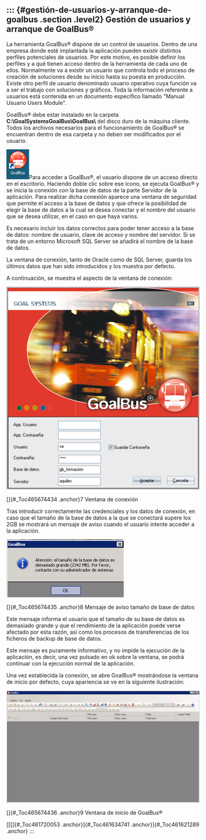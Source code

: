 ::: {#gestión-de-usuarios-y-arranque-de-goalbus .section .level2}
Gestión de usuarios y arranque de GoalBus®
------------------------------------------

La herramienta GoalBus® dispone de un control de usuarios. Dentro de una
empresa donde esté implantada la aplicación pueden existir distintos
perfiles potenciales de usuarios. Por este motivo, es posible definir
los perfiles y a qué tienen acceso dentro de la herramienta de cada uno
de ellos. Normalmente va a existir un usuario que controla todo el
proceso de creación de soluciones desde su inicio hasta su puesta en
producción. Existe otro perfil de usuario denominado usuario operativo
cuya función va a ser el trabajo con soluciones y gráficos. Toda la
información referente a usuarios está contenida en un documento
específico llamado "Manual Usuario Users Module".

GoalBus® debe estar instalado en la carpeta
**C:\\GoalSystemsGoalBus\\GoalBus\\** del disco duro de la máquina
cliente. Todos los archivos necesarios para el funcionamiento de
GoalBus® se encuentran dentro de esa carpeta y no deben ser modificados
por el usuario.

![](../media/file7.png)Para acceder a GoalBus®, el usuario dispone de un
acceso directo en el escritorio. Haciendo doble clic sobre ese icono, se
ejecuta GoalBus® y se inicia la conexión con la base de datos de la
parte Servidor de la aplicación. Para realizar dicha conexión aparece
una ventana de seguridad que permite el acceso a la base de datos y que
ofrece la posibilidad de elegir la base de datos a la cual se desea
conectar y el nombre del usuario que se desea utilizar, en el caso en
que haya varios.

Es necesario incluir los datos correctos para poder tener acceso a la
base de datos: nombre de usuario, clave de acceso y nombre del servidor.
Si se trata de un entorno Microsoft SQL Server se añadirá el nombre de
la base de datos.

La ventana de conexión, tanto de Oracle como de SQL Server, guarda los
últimos datos que han sido introducidos y los muestra por defecto.

A continuación, se muestra el aspecto de la ventana de conexión:

![](../media/file8.png)

[]{#_Toc465674434 .anchor}7 Ventana de conexión

Tras introducir correctamente las credenciales y los datos de conexión,
en caso que el tamaño de la base de datos a la que se conectará supere
los 2GB se mostrará un mensaje de aviso cuando el usuario intente
acceder a la aplicación.

![](../media/file9.png)

[]{#_Toc465674435 .anchor}8 Mensaje de aviso tamaño de base de datos

Este mensaje informa el usuario que el tamaño de su base de datos es
demasiado grande y que el rendimiento de la aplicación puede verse
afectado por esta razón, así como los procesos de transferencias de los
ficheros de backup de base de datos.

Este mensaje es puramente informativo, y no impide la ejecución de la
aplicación, es decir, una vez pulsado en ok sobre la ventana, se podrá
continuar con la ejecución normal de la aplicación.

Una vez establecida la conexión, se abre GoalBus® mostrándose la ventana
de inicio por defecto, cuya apariencia se ve en la siguiente
ilustración:

![](../media/file10.png)

[]{#_Toc465674436 .anchor}9 Ventana de inicio de GoalBus®

[[[]{#_Toc461720053 .anchor}]{#_Toc461634741 .anchor}]{#_Toc461621289
.anchor}
:::
